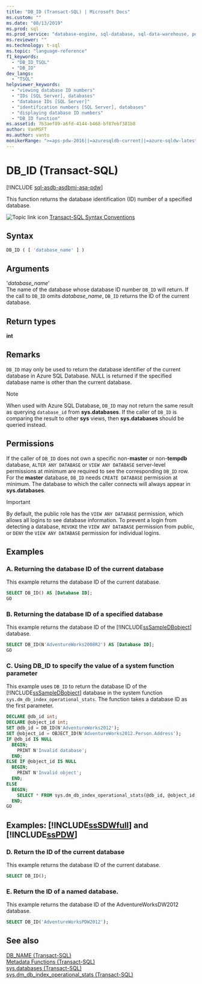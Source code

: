 ```yaml
---
title: "DB_ID (Transact-SQL) | Microsoft Docs"
ms.custom: ""
ms.date: "08/13/2019"
ms.prod: sql
ms.prod_service: "database-engine, sql-database, sql-data-warehouse, pdw"
ms.reviewer: ""
ms.technology: t-sql
ms.topic: "language-reference"
f1_keywords: 
  - "DB_ID_TSQL"
  - "DB_ID"
dev_langs: 
  - "TSQL"
helpviewer_keywords: 
  - "viewing database ID numbers"
  - "IDs [SQL Server], databases"
  - "database IDs [SQL Server]"
  - "identification numbers [SQL Server], databases"
  - "displaying database ID numbers"
  - "DB_ID function"
ms.assetid: 7b3aef89-a6fd-4144-b468-bf87ebf381b8
author: VanMSFT
ms.author: vanto
monikerRange: ">=aps-pdw-2016||=azuresqldb-current||=azure-sqldw-latest||>=sql-server-2016||=sqlallproducts-allversions||>=sql-server-linux-2017||=azuresqldb-mi-current"
---
```

# DB_ID (Transact-SQL)
[!INCLUDE [sql-asdb-asdbmi-asa-pdw](../../includes/applies-to-version/sql-asdb-asdbmi-asa-pdw.md)]

This function returns the database identification (ID) number of a specified database.
  
![Topic link icon](../../database-engine/configure-windows/media/topic-link.gif "Topic link icon") [Transact-SQL Syntax Conventions](../../t-sql/language-elements/transact-sql-syntax-conventions-transact-sql.md)
  
## Syntax  
  
```sql
DB_ID ( [ 'database_name' ] )   
```  
  
## Arguments  
'*database_name*'  
The name of the database whose database ID number `DB_ID` will return. If the call to `DB_ID` omits *database_name*, `DB_ID` returns the ID of the current database.
  
## Return types
**int**

## Remarks
`DB_ID` may only be used to return the database identifier of the current database in Azure SQL Database. NULL is returned if the specified database name is other than the current database.

> [!NOTE]
> When used with Azure SQL Database, `DB_ID` may not return the same result as querying `database_id` from **sys.databases**. If the caller of `DB_ID` is comparing the result to other **sys** views, then **sys.databases** should be queried instead.
  
## Permissions  
If the caller of `DB_ID` does not own a specific non-**master** or non-**tempdb** database, `ALTER ANY DATABASE` or `VIEW ANY DATABASE` server-level permissions at minimum are required to see the corresponding `DB_ID` row. For the **master** database, `DB_ID` needs `CREATE DATABASE` permission at minimum. The database to which the caller connects will always appear in **sys.databases**.
  
> [!IMPORTANT]  
>  By default, the public role has the `VIEW ANY DATABASE` permission, which allows all logins to see database information. To prevent a login from detecting a database, `REVOKE` the `VIEW ANY DATABASE` permission from public, or `DENY` the `VIEW ANY DATABASE` permission for individual logins.  
  
## Examples  
  
### A. Returning the database ID of the current database  
This example returns the database ID of the current database.
  
```sql
SELECT DB_ID() AS [Database ID];  
GO  
```  
  
### B. Returning the database ID of a specified database  
This example returns the database ID of the [!INCLUDE[ssSampleDBobject](../../includes/sssampledbobject-md.md)] database.
  
```sql
SELECT DB_ID(N'AdventureWorks2008R2') AS [Database ID];  
GO  
```  
  
### C. Using DB_ID to specify the value of a system function parameter  
This example uses `DB_ID` to return the database ID of the [!INCLUDE[ssSampleDBobject](../../includes/sssampledbobject-md.md)] database in the system function `sys.dm_db_index_operational_stats`. The function takes a database ID as the first parameter.
  
```sql
DECLARE @db_id int;  
DECLARE @object_id int;  
SET @db_id = DB_ID(N'AdventureWorks2012');  
SET @object_id = OBJECT_ID(N'AdventureWorks2012.Person.Address');  
IF @db_id IS NULL   
  BEGIN;  
    PRINT N'Invalid database';  
  END;  
ELSE IF @object_id IS NULL  
  BEGIN;  
    PRINT N'Invalid object';  
  END;  
ELSE  
  BEGIN;  
    SELECT * FROM sys.dm_db_index_operational_stats(@db_id, @object_id, NULL, NULL);  
  END;  
GO  
```  
  
## Examples: [!INCLUDE[ssSDWfull](../../includes/sssdwfull-md.md)] and [!INCLUDE[ssPDW](../../includes/sspdw-md.md)]  
  
### D. Return the ID of the current database  
This example returns the database ID of the current database.
  
```sql
SELECT DB_ID();  
```  
  
### E. Return the ID of a named database.  
This example returns the database ID of the AdventureWorksDW2012 database.
  
```sql
SELECT DB_ID('AdventureWorksPDW2012');  
```  
  
## See also
[DB_NAME &#40;Transact-SQL&#41;](../../t-sql/functions/db-name-transact-sql.md)  
[Metadata Functions &#40;Transact-SQL&#41;](../../t-sql/functions/metadata-functions-transact-sql.md)  
[sys.databases &#40;Transact-SQL&#41;](../../relational-databases/system-catalog-views/sys-databases-transact-sql.md)  
[sys.dm_db_index_operational_stats &#40;Transact-SQL&#41;](../../relational-databases/system-dynamic-management-views/sys-dm-db-index-operational-stats-transact-sql.md)
  
  

